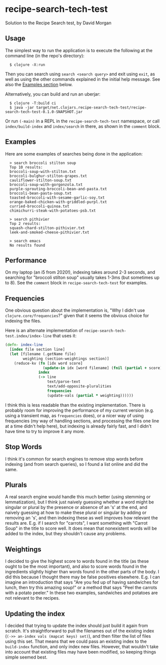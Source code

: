# recipe-search-tech-test

Solution to the Recipe Search test, by David Morgan

## Usage

The simplest way to run the application is to execute the following at the command line (in the repo's directory):

```
  $ clojure -X:run
```

Then you can search using `search <search query>` and exit using `exit`, as well as using the other commands
explained in the initial help message. See also the [Examples section](#Examples) below.

Alternatively, you can build and run an uberjar:

```
  $ clojure -T:build ci
  $ java -jar target/net.clojars.recipe-search-tech-test/recipe-search-tech-test-0.1.0-SNAPSHOT.jar
```

Or run `(-main)` in a REPL in the `recipe-search-tech-test` namespace, or call `index/build-index` and `index/search`
in there, as shown in the `comment` block.

## Examples

Here are some examples of searches being done in the application:

```
  > search broccoli stilton soup
  Top 10 results:
  broccoli-soup-with-stilton.txt
  broccoli-bulghur-stilton-grapes.txt
  cauliflower-stilton-soup.txt
  broccoli-soup-with-gorgonzola.txt
  purple-sprouting-broccoli-bean-and-pasta.txt
  broccoli-bean-pasta-soup.txt
  toasted-broccoli-with-sesame-garlic-soy.txt
  orange-baked-chicken-with-griddled-purpl.txt
  curried-broccoli-quinoa.txt
  chimichurri-steak-with-potatoes-psb.txt

  > search pithivier
  Top 2 results:
  squash-chard-stilton-pithivier.txt
  leek-and-smoked-cheese-pithivier.txt

  > search emacs
  No results found
```

## Performance

On my laptop (an i5 from 2020!), indexing takes around 2-3 seconds, and searching for "broccoli stilton soup" usually
takes 1-3ms (but sometimes up to 8). See the `comment` block in `recipe-search-tech-test` for examples.

## Frequencies

One obvious question about the implementation is, "Why I didn't use `clojure.core/frequencies`?" given that it seems the
obvious choice for indexing the files.

Here is an alternate implementation of `recipe-search-tech-test.index/index-line` that uses it:

``` clojure
(defn- index-line
  [index file section line]
  (let [filename (.getName file)
        weighting (section-weightings section)]
    (reduce-kv (fn [idx word score]
                 (update-in idx [word filename] (fnil (partial + score) 0)))
               index
               (-> line
                   text/parse-text
                   text/add-opposite-pluralities
                   frequencies
                   (update-vals (partial * weighting))))))
```

I think this is less readable than the existing implementation. There is probably room for improving the performance
of my current version (e.g. using a transient map, as `frequencies` does), or a nicer way of using frequencies (my way
of handling sections, and processing the files one line at a time didn't help here), but indexing is already fairly
fast, and I didn't have time to try to improve it any more.

## Stop Words

I think it's common for search engines to remove stop words before indexing (and from search queries), so I found a list
online and did the same.

## Plurals

A real search engine would handle this much better (using stemming or lemmatization), but I think just naively guessing
whether a word might be singular or plural by the presence or absence of an 's' at the end, and naively guessing at how
to make these plural or singular by adding or removing an 's', and then indexing these as well improves how relevant the
results are. E.g. if I search for "carrots", I want something with "Carrot Soup" in the title to score well. It does
mean that nonexistent words will be added to the index, but they shouldn't cause any problems.

## Weightings

I decided to give the highest score to words found in the title (as these ought to be the most important), and also to
score words found in the ingredients slightly higher than words found in the other parts of the body. I did this because
I thought there may be false positives elsewhere. E.g. I can imagine an introduction that says "Are you fed up of having
sandwiches for lunch, then try this amazing soup!" or a method that says "Peel the carrots with a potato peeler." In
these two examples, sandwiches and potatoes are not relevant to the recipes.

## Updating the index
I decided that trying to update the index should just build it again from scratch. It's straightforward to pull the
filenames out of the existing index (`(->> an-index vals (mapcat keys) set)`), and then filter the list of files using
this set. That means that we could pass an existing index to the `build-index` function, and only index new files.
However, that wouldn't take into account that existing files may have been modified, so keeping things simple seemed
best.

